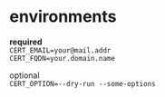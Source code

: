 # environments
**required**<br>
`CERT_EMAIL=your@mail.addr`<br>
`CERT_FQDN=your.domain.name`<br>

optional<br>
`CERT_OPTION=--dry-run --some-options`<br>
